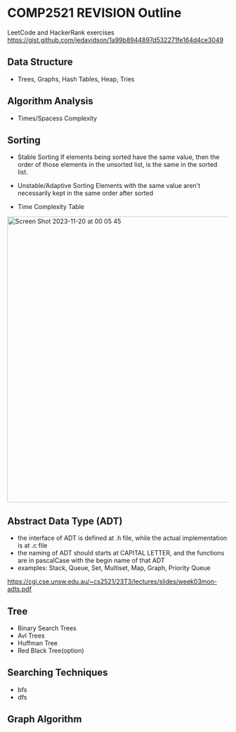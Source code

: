 # COMP2521 REVISION Outline

LeetCode and HackerRank exercises
<https://gist.github.com/jedavidson/1a99b8944897d532271fe164d4ce3049>

## Data Structure
- Trees, Graphs, Hash Tables, Heap, Tries

## Algorithm Analysis
- Times/Spacess Complexity

## Sorting
- Stable Sorting
  If elements being sorted have the same value, then the order of those elements in the unsorted list, is the same in the sorted list.

- Unstable/Adaptive Sorting
  Elements with the same value aren't necessarily kept in the same order after sorted

- Time Complexity Table
  
<img width="650" alt="Screen Shot 2023-11-20 at 00 05 45" src="https://github.com/Natalie-2004/COMP2521_REVISION/assets/62165943/f00d67a4-4797-4314-baeb-1ac449790e83">

## Abstract Data Type (ADT)
- the interface of ADT is defined at .h file, while the actual implementation is at .c file
- the naming of ADT should starts at CAPITAL LETTER, and the functions are in pascalCase with the begin name of that ADT
- examples: Stack, Queue, Set, Multiset, Map, Graph, Priority Queue

<https://cgi.cse.unsw.edu.au/~cs2521/23T3/lectures/slides/week03mon-adts.pdf>

## Tree
- Binary Search Trees
- Avl Trees
- Huffman Tree
- Red Black Tree(option)

## Searching Techniques
- bfs
- dfs

## Graph Algorithm
